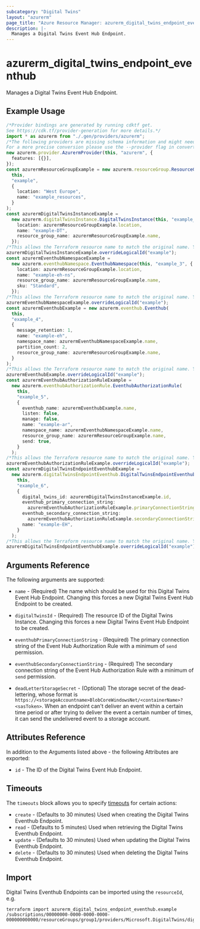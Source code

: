 ```yaml
---
subcategory: "Digital Twins"
layout: "azurerm"
page_title: "Azure Resource Manager: azurerm_digital_twins_endpoint_eventhub"
description: |-
  Manages a Digital Twins Event Hub Endpoint.
---
```


# azurerm\_digital\_twins\_endpoint\_eventhub

Manages a Digital Twins Event Hub Endpoint.

## Example Usage

```typescript
/*Provider bindings are generated by running cdktf get.
See https://cdk.tf/provider-generation for more details.*/
import * as azurerm from "./.gen/providers/azurerm";
/*The following providers are missing schema information and might need manual adjustments to synthesize correctly: azurerm.
For a more precise conversion please use the --provider flag in convert.*/
new azurerm.provider.AzurermProvider(this, "azurerm", {
  features: [{}],
});
const azurermResourceGroupExample = new azurerm.resourceGroup.ResourceGroup(
  this,
  "example",
  {
    location: "West Europe",
    name: "example_resources",
  }
);
const azurermDigitalTwinsInstanceExample =
  new azurerm.digitalTwinsInstance.DigitalTwinsInstance(this, "example_2", {
    location: azurermResourceGroupExample.location,
    name: "example-DT",
    resource_group_name: azurermResourceGroupExample.name,
  });
/*This allows the Terraform resource name to match the original name. You can remove the call if you don't need them to match.*/
azurermDigitalTwinsInstanceExample.overrideLogicalId("example");
const azurermEventhubNamespaceExample =
  new azurerm.eventhubNamespace.EventhubNamespace(this, "example_3", {
    location: azurermResourceGroupExample.location,
    name: "example-eh-ns",
    resource_group_name: azurermResourceGroupExample.name,
    sku: "Standard",
  });
/*This allows the Terraform resource name to match the original name. You can remove the call if you don't need them to match.*/
azurermEventhubNamespaceExample.overrideLogicalId("example");
const azurermEventhubExample = new azurerm.eventhub.Eventhub(
  this,
  "example_4",
  {
    message_retention: 1,
    name: "example-eh",
    namespace_name: azurermEventhubNamespaceExample.name,
    partition_count: 2,
    resource_group_name: azurermResourceGroupExample.name,
  }
);
/*This allows the Terraform resource name to match the original name. You can remove the call if you don't need them to match.*/
azurermEventhubExample.overrideLogicalId("example");
const azurermEventhubAuthorizationRuleExample =
  new azurerm.eventhubAuthorizationRule.EventhubAuthorizationRule(
    this,
    "example_5",
    {
      eventhub_name: azurermEventhubExample.name,
      listen: false,
      manage: false,
      name: "example-ar",
      namespace_name: azurermEventhubNamespaceExample.name,
      resource_group_name: azurermResourceGroupExample.name,
      send: true,
    }
  );
/*This allows the Terraform resource name to match the original name. You can remove the call if you don't need them to match.*/
azurermEventhubAuthorizationRuleExample.overrideLogicalId("example");
const azurermDigitalTwinsEndpointEventhubExample =
  new azurerm.digitalTwinsEndpointEventhub.DigitalTwinsEndpointEventhub(
    this,
    "example_6",
    {
      digital_twins_id: azurermDigitalTwinsInstanceExample.id,
      eventhub_primary_connection_string:
        azurermEventhubAuthorizationRuleExample.primaryConnectionString,
      eventhub_secondary_connection_string:
        azurermEventhubAuthorizationRuleExample.secondaryConnectionString,
      name: "example-EH",
    }
  );
/*This allows the Terraform resource name to match the original name. You can remove the call if you don't need them to match.*/
azurermDigitalTwinsEndpointEventhubExample.overrideLogicalId("example");

```

## Arguments Reference

The following arguments are supported:

*   `name` - (Required) The name which should be used for this Digital Twins Event Hub Endpoint. Changing this forces a new Digital Twins Event Hub Endpoint to be created.

*   `digitalTwinsId` - (Required) The resource ID of the Digital Twins Instance. Changing this forces a new Digital Twins Event Hub Endpoint to be created.

*   `eventhubPrimaryConnectionString` - (Required) The primary connection string of the Event Hub Authorization Rule with a minimum of `send` permission.

*   `eventhubSecondaryConnectionString` - (Required) The secondary connection string of the Event Hub Authorization Rule with a minimum of `send` permission.

*   `deadLetterStorageSecret` - (Optional) The storage secret of the dead-lettering, whose format is `https://<storageAccountname>BlobCoreWindowsNet/<containerName>?<sasToken>`. When an endpoint can't deliver an event within a certain time period or after trying to deliver the event a certain number of times, it can send the undelivered event to a storage account.

## Attributes Reference

In addition to the Arguments listed above - the following Attributes are exported:

* `id` - The ID of the Digital Twins Event Hub Endpoint.

## Timeouts

The `timeouts` block allows you to specify [timeouts](https://www.terraform.io/language/resources/syntax#operation-timeouts) for certain actions:

* `create` - (Defaults to 30 minutes) Used when creating the Digital Twins Eventhub Endpoint.
* `read` - (Defaults to 5 minutes) Used when retrieving the Digital Twins Eventhub Endpoint.
* `update` - (Defaults to 30 minutes) Used when updating the Digital Twins Eventhub Endpoint.
* `delete` - (Defaults to 30 minutes) Used when deleting the Digital Twins Eventhub Endpoint.

## Import

Digital Twins Eventhub Endpoints can be imported using the `resourceId`, e.g.

```shell
terraform import azurerm_digital_twins_endpoint_eventhub.example /subscriptions/00000000-0000-0000-0000-000000000000/resourceGroups/group1/providers/Microsoft.DigitalTwins/digitalTwinsInstances/dt1/endpoints/ep1
```
